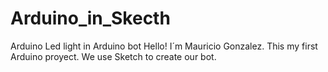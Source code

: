 # Arduino_in_Skecth
Arduino Led light in Arduino bot 
Hello! I´m Mauricio Gonzalez. This my first Arduino proyect.
We use Sketch to create our bot.
